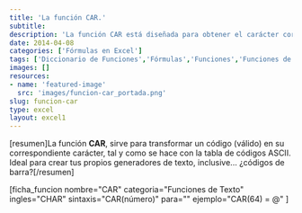 ```yaml
---
title: 'La función CAR.'
subtitle: 
description: 'La función CAR está diseñada para obtener el carácter correspondiente al código numérico que le pases como parámetro. Es tu generador de códigos ASCII.'
date: 2014-04-08
categories: ['Fórmulas en Excel']
tags: ['Diccionario de Funciones','Fórmulas','Funciones','Funciones de Texto','🤖 Automatización con Excel']
images: []
resources: 
- name: 'featured-image'
  src: 'images/funcion-car_portada.png'
slug: funcion-car
type: excel
layout: excel1
---
```


\[resumen\]La función **CAR**, sirve para transformar un código (válido) en su correspondiente carácter, tal y como se hace con la tabla de códigos ASCII.  
Ideal para crear tus propios generadores de texto, inclusive... ¿códigos de barra?\[/resumen\]

\[ficha\_funcion nombre="CAR" categoria="Funciones de Texto" ingles="CHAR" sintaxis="CAR(número)" para="" ejemplo="CAR(64) = @" \]

